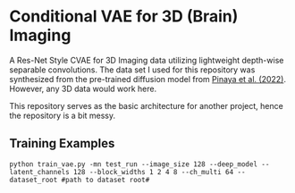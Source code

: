 
# Conditional VAE for 3D (Brain) Imaging
A Res-Net Style CVAE for 3D Imaging data utilizing lightweight depth-wise separable convolutions. The data set I used for this repository was synthesized from the pre-trained diffusion model from [Pinaya et al. (2022)](https://arxiv.org/abs/2209.07162). However, any 3D data would work here.

This repository serves as the basic architecture for another project, hence the repository is a bit messy.

## Training Examples

```
python train_vae.py -mn test_run --image_size 128 --deep_model --latent_channels 128 --block_widths 1 2 4 8 --ch_multi 64 --dataset_root #path to dataset root#
```

